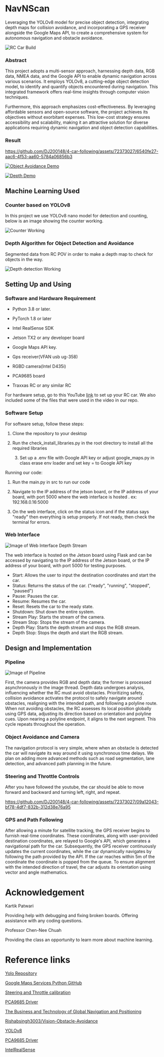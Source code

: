  # NavNScan

Leveraging the YOLOv8 model for precise object detection, integrating depth maps for collision avoidance, and incorporating a GPS receiver alongside the Google Maps API, to create a comprehensive system for autonomous navigation and obstacle avoidance.

![RC Car Build](/docs/images/rc_car.jpg)

### Abstract
This project adopts a multi-sensor approach, harnessing depth data, RGB data, NMEA data, and the Google API to enable dynamic navigation across various scenarios. It employs YOLOv8, a cutting-edge object detection model, to identify and quantify objects encountered during navigation. This integrated framework offers real-time insights through computer vision techniques.

Furthermore, this approach emphasizes cost-effectiveness. By leveraging affordable sensors and open-source software, the project achieves its objectives without exorbitant expenses. This low-cost strategy ensures accessibility and scalability, making it an attractive solution for diverse applications requiring dynamic navigation and object detection capabilities.



### Result


https://github.com/DJ200148/4-car-following/assets/72373027/6540fe27-aac6-4f53-aa60-5784a06856b3


[![Object Avoidance Demo]()](https://drive.google.com/file/d/1BJGMtsHnUzpo0R-g2AMyS3Ler2OTes1d/view?t=2)


[![Depth Demo]()](https://drive.google.com/file/d/1yOQBzDLMZaiBEssIfaMJooBLiN65jjHp/view?usp=drive_link)


## Machine Learning Used

### Counter based on YOLOv8
In this project we use YOLOv8 nano model for detection and counting, below is an image showing the counter working. 

![Counter Working](/docs/images/YoloTestRoad.png)

### Depth Algorithm for Object Detection and Avoidance
Segmented data from RC POV in order to make a depth map to check for objects in the way.

![Depth detection Working](/docs/images/RCcarPOV.png)

## Setting Up and Using
### Software and Hardware Requirement 
- Python 3.8 or later.

- PyTorch 1.8 or later

- Intel RealSense SDK

- Jetson TX2 or any developer board

- Google Maps API key.

- Gps receiver(VFAN usb ug-358)

- RGBD camera(Intel D435i)

- PCA9685 board

- Traxxas RC or any similar RC  

For hardware setup, go to this YouTube [link](https://www.youtube.com/playlist?list=PLXYLzZ3XzIbi3djynrdC1ofn-54WpIFbN) to set up your RC car. We also included some of the files that were used in the video in our repo.


### Software Setup
For software setup, follow these steps:

1. Clone the repository to your desktop

2. Run the check_install_libraries.py in the root directory to install all the required libraries

    3. Set up a .env file with Google API key or adjust google_maps.py in class erase env loader and set key = to Google API key

Running our code:

1. Run the main.py in src to run our code

2. Navigate to the IP address of the jetson board, or the IP address of your board, with port 5000 where the web interface is hosted
    . ex: 192.168.0.16:5000


3. On the web interface, click on the status icon and if the status says "ready" then everything is setup properly. If not ready, then check the terminal for errors. 



### Web Interface 
![Image of Web Interface Depth Stream](/docs/images/UI_Depth_Example.PNG)

The web interface is hosted on the Jetson board using Flask and can be accessed by navigating to the IP address of the Jetson board, or the IP address of your board, with port 5000 for testing purposes.
- Start: Allows the user to input the destination coordinates and start the car.
- Status: Returns the status of the car. ("ready", "running", "stopped", "paused")
- Pause: Pauses the car.
- Resume: Resumes the car.
- Reset: Resets the car to the ready state.
- Shutdown: Shut down the entire system.
- Stream Play: Starts the stream of the camera.
- Stream Stop: Stops the stream of the camera.
- Depth Play: Starts the depth stream and stops the RGB stream.
- Depth Stop: Stops the depth and start the RGB stream.

## Design and Implementation

### Pipeline
![Image of Pipeline](/docs/images/pipeline.png)

First, the camera provides RGB and depth data; the former is processed asynchronously in the image thread. Depth data undergoes analysis, influencing whether the RC must avoid obstacles. Prioritizing safety, collision avoidance activates the protocol to safely navigate around obstacles, realigning with the intended path, and following a polyline route. When not avoiding obstacles, the RC assesses its local position globally using GPS data, adjusting its direction based on orientation and polyline cues. Upon nearing a polyline endpoint, it aligns to the next segment. This cycle repeats throughout the operation.

### Object Avoidance and Camera
The navigation protocol is very simple, where when an obstacle is detected the car will navigate its way around it using synchronous time delays. We plan on adding more advanced methods such as road segmentation, lane detection, and advanced path planning in the future.

### Steering and Throttle Controls
After you have followed the youtube, the car should be able to move forward and backward and turning left, right, and repeat.

https://github.com/DJ200148/4-car-following/assets/72373027/09a12043-bf78-4df7-832b-312d38e76a95



### GPS and Path Following

After allowing a minute for satellite tracking, the GPS receiver begins to furnish real-time coordinates. These coordinates, along with user-provided destination coordinates, are
relayed to Google's API, which generates a navigational path for the car. Subsequently, the GPS receiver continuously updates the current coordinates, while the car dynamically
navigates by following the path provided by the API. If the car reaches within 5m of the coordinate the coordinate is popped from the queue. To ensure alignment with the intended
direction of travel, the car adjusts its orientation using vector and angle mathematics.



# Acknowledgement
Kartik Patwari

Providing help with debugging and fixing broken boards. Offering assistance with any coding questions.

Professor Chen-Nee Chuah

Providing the class an opportunity to learn more about machine learning.


# Reference links

[Yolo Repository](https://github.com/ultralytics/ultralytics)

[Google Maps Services Python GitHub](https://github.com/googlemaps/google-maps-services-python.git)

[Steering and Throttle calibration](https://github.com/jetsonhacks/jetsonRACECAR)

[PCA9685 Driver](https://github.com/jetsonhacks/JHPWMDriver)

[The Business and Technology of Global Navigation and Positioning](www.gpsworld.com/what-exactly-is-gps-nmea-data/)

[Rishabsingh3003/Vision-Obstacle-Avoidance](github.com/rishabsingh3003/Vision-Obstacle-Avoidance)

[YOLOv8](https://github.com/ultralytics/ultralytics)

[PCA9685 Driver](https://github.com/jetsonhacks/JHPWMDriver)

[IntelRealSense](github.com/IntelRealSense/librealsense)
